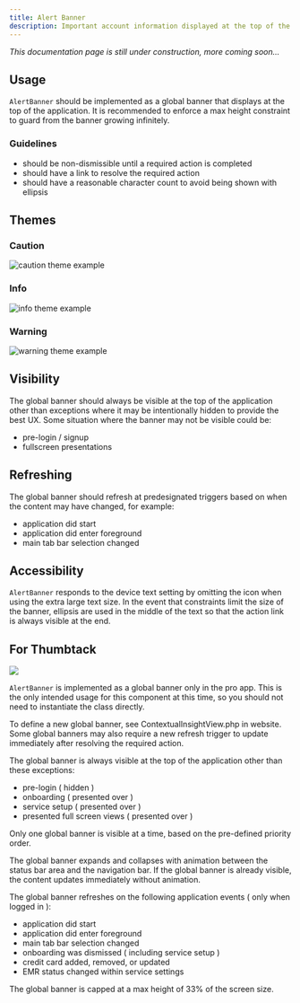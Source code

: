 ```yaml
---
title: Alert Banner
description: Important account information displayed at the top of the application.
---
```

*This documentation page is still under construction, more coming soon...*

## **Usage**

`AlertBanner` should be implemented as a global banner that displays at the top of the application. It is recommended to enforce a max height constraint to guard from the banner growing infinitely.

### Guidelines

* should be non-dismissible until a required action is completed 
* should have a link to resolve the required action
* should have a reasonable character count to avoid being shown with ellipsis

## Themes

### Caution

![caution theme example](/img/alert-banner-theme-caution.png "Caution")

### Info

![info theme example](/img/alert-banner-theme-info.png "Info")

### Warning

![warning theme example](/img/alert-banner-theme-warning.png "Warning")

## Visibility

The global banner should always be visible at the top of the application other than exceptions where it may be intentionally hidden to provide the best UX. Some situation where the banner may not be visible could be:

* pre-login / signup
* fullscreen presentations

## **Refreshing**

The global banner should refresh at predesignated triggers based on when the content may have changed, for example:

* application did start
* application did enter foreground
* main tab bar selection changed

## **Accessibility**

`AlertBanner` responds to the device text setting by omitting the icon when using the extra large text size. In the event that constraints limit the size of the banner, ellipsis are used in the middle of the text so that the action link is always visible at the end.

## For Thumbtack

![](/img/alert-banner-info.png)

`AlertBanner` is implemented as a global banner only in the pro app. This is the only intended usage for this component at this time, so you should not need to instantiate the class directly.

To define a new global banner, see ContextualInsightView.php in website. Some global banners may also require a new refresh trigger to update immediately after resolving the required action.

The global banner is always visible at the top of the application other than these exceptions:

* pre-login ( hidden )
* onboarding ( presented over )
* service setup ( presented over )
* presented full screen views ( presented over )

Only one global banner is visible at a time, based on the pre-defined priority order.

The global banner expands and collapses with animation between the status bar area and the navigation bar. If the global banner is already visible, the content updates immediately without animation.

The global banner refreshes on the following application events ( only when logged in ):

* application did start
* application did enter foreground
* main tab bar selection changed
* onboarding was dismissed ( including service setup )
* credit card added, removed, or updated
* EMR status changed within service settings

The global banner is capped at a max height of 33% of the screen size.
